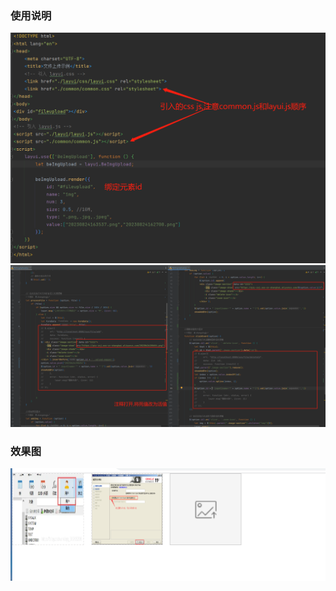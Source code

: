 ### 使用说明
![img.png](img%2Fimg.png)
![img_1.png](img%2Fimg_1.png)

### 效果图
![img_2.png](img%2Fimg_2.png)